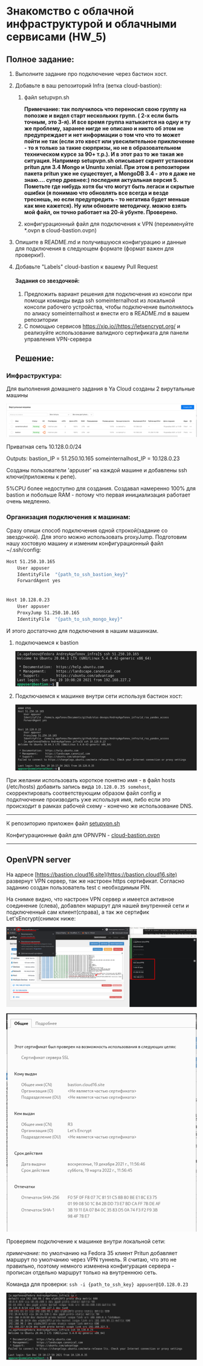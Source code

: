 # Знакомство с облачной инфраструктурой и облачными сервисами (HW_5)


## Полное задание:

1. Выполните задание про подключение через бастион хост.

2. Добавьте в ваш репозиторий Infra (ветка cloud-bastion):

   1. файл setupvpn.sh

      **Примечание: так получилось что переносил свою группу на  попозже и видел старт нескольких групп. ( 2-х если быть точным, это 3-я). И все время группа натыкается на одну и ту же проблему, заранее нигде не описано и никто об этом не предупреждает и нет информации о том что что то  может пойти не так (если это квест или увесилительное приключение - то я только за такие сюрпризы, но не в образовательном техническом курсе за 90+ т.р.). И в этот раз то же такая же ситуация. Например setupvpn.sh описывает скрипт установки pritun для 3.4 Mongo и Ununtu xenial. При этом в репозитории  пакета pritun уже не существует, а MongoDB 3.4 - это я даже не знаю…. супер древнее:) последняя актуальная версия 5. Пометьте где нибудь хотя бы что могут быть легаси и скрытые ошибки (я понимаю что обновлять все всегда и везде треснешь, но если предупредить - то негатива будет меньше как мне кажется). Ну или обновите методичку.  можно взять мой файл, он точно работает на 20-й убунте. Проверено.**

   2. конфигурационный файл для подключения к VPN (переименуйте *.ovpn в cloud-bastion.ovpn)

3. Опишите в README.md и получившуюся конфигурацию и данные для подключения в следующем формате (формат важен для проверки!).

4. Добавьте "Labels" cloud-bastion к вашему Pull Request

   #### Задания со звездочкой:

   1. Предложить вариант решения для подключения из консоли при помощи команды вида ssh someinternalhost из локальной консоли рабочего устройства, чтобы подключение выполнялось по алиасу someinternalhost и внести его в README.md в вашем репозитории
   2. С помощью сервисов https://xip.io//https://letsencrypt.org/ и реализуйте использование валидного сертификата для панели управления VPN-сервера

   ## Решение:

### Инфраструктура:

Для выполнения домашнего задания в Ya Cloud созданы 2 вирутальные машины

![image-20201218024521497](https://raw.githubusercontent.com/Otus-DevOps-2021-11/AndreyAgafonov_infra/ccfb20e8e023dfa4cc20b1f166f833a7b2a8ead0/readme.assets/image-20201218024521497.png)

Приватная сеть 10.128.0.0/24

  Outputs:
bastion_IP = 51.250.10.165
someinternalhost_IP = 10.128.0.23

Созданы пользователи 'appuser' на каждой машине и добавлены ssh ключи(приложены к репе).

5%CPU более недоступно для создания. Создавал намеренно 100% для bastion и побольше RAM - потому что первая  инициализация  работает очень медленно.

### Организация подключения к машинам:

Сразу опиши способ подключения одной строкой(задание со звездочкой). Для этого можно использовать proxyJump. Подготовим нашу хостовую машину и изменим конфигурационный  файл ~/.ssh/config:

```bash
Host 51.250.10.165
    User appuser
    IdentityFile  "{path_to_ssh_bastion_key}"
    ForwardAgent yes


Host 10.128.0.23
    User appuser
    ProxyJump 51.250.10.165
    IdentityFile  "{path_to_ssh_mongo_key}"
```

И этого достаточно для подключения в нашим машинкам.

1. подключаемся к bastion

   ![image-20201218025420752](https://raw.githubusercontent.com/Otus-DevOps-2021-11/AndreyAgafonov_infra/ccfb20e8e023dfa4cc20b1f166f833a7b2a8ead0/readme.assets/image-20201218025420752.png)

2. Подключаемся к машинке внутри сети используя бастион хост:



   ![image-20201218025559140](https://raw.githubusercontent.com/Otus-DevOps-2021-11/AndreyAgafonov_infra/ccfb20e8e023dfa4cc20b1f166f833a7b2a8ead0/readme.assets/image-20201218025559140.png)

При желании использовать короткое понятно имя - в файл hosts (/etc/hosts) добавить запись вида
`10.128.0.35 somehost`, скорректировать соответствующим образом файл config и подклчючение производить уже используя имя, либо если это происходит в рамках рабочей схему - конечно же использование DNS.

---

К репозиторию приложен файл [setupvpn.sh](setupvpn.sh)

Конфигурационные файл для OPNVPN - [cloud-bastion.ovpn](cloud-bastion.ovpn)

---

## OpenVPN server

На адресе [https://bastion.cloud16.site](https://bastion.cloud16.site)   развернут VPN сервер, так же настроен https сертификат.
Согласно заданию создан пользователь test с необходимым PIN.

На снимке видно, что настроен VPN сервер и имеется активное соединение (слева), добавлен маршрут для нашей внутренней сети и подключенный сам клиент(справа), а так же сертифик Let'sEncrypt(снимок ниже:

![image-20201218022034264](https://raw.githubusercontent.com/Otus-DevOps-2021-11/AndreyAgafonov_infra/ccfb20e8e023dfa4cc20b1f166f833a7b2a8ead0/readme.assets/image-20201218022034264.png)

![image-20201218030227513](https://raw.githubusercontent.com/Otus-DevOps-2021-11/AndreyAgafonov_infra/ccfb20e8e023dfa4cc20b1f166f833a7b2a8ead0/readme.assets/image-20201218030227513.png)



Проверяем подключение к машинке внутри локальной сети:

*примечание:*  по умолчанию на Fedora 35 клиент Pritun добавляет маршрут  по умолчанию через VPN туннель. Я считаю, что это не правильно, поэтому немного изменена конфигурация сервера - прописан отдельно маршрут только на внутреннюю сеть.

Команда для проверки: `ssh -i {path_to_ssh_key} appuser@10.128.0.23`

![image-20201218022941235](https://raw.githubusercontent.com/Otus-DevOps-2021-11/AndreyAgafonov_infra/ccfb20e8e023dfa4cc20b1f166f833a7b2a8ead0/readme.assets/image-20201218022941235.png)
